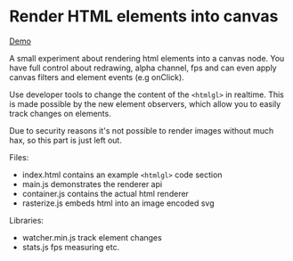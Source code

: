 # Render HTML elements into canvas

[Demo](http://maierfelix.github.io/html-canvas)

A small experiment about rendering html elements into a canvas node.
You have full control about redrawing, alpha channel, fps and can even apply canvas filters and element events (e.g onClick).

Use developer tools to change the content of the ``<htmlgl>`` in realtime. This is made possible by the new element observers, which allow you to easily track changes on elements.

Due to security reasons it's not possible to render images without much hax, so this part is just left out.

Files:
 - index.html contains an example ``<htmlgl>`` code section
 - main.js demonstrates the renderer api
 - container.js contains the actual html renderer
 - rasterize.js embeds html into an image encoded svg

Libraries:
 - watcher.min.js track element changes
 - stats.js fps measuring etc.
